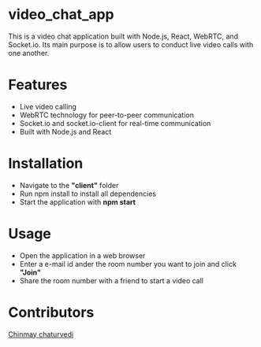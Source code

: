 # video_chat_app
This is a video chat application built with Node.js, React, WebRTC, and Socket.io. Its main purpose is to allow users to conduct live video calls with one another.

# Features
- Live video calling
- WebRTC technology for peer-to-peer communication
- Socket.io and socket.io-client for real-time communication
- Built with Node.js and React

# Installation
- Navigate to the **"client"** folder
- Run npm install to install all dependencies
- Start the application with **npm start**

# Usage
- Open the application in a web browser
- Enter a e-mail id ander the room number you want to join and click **"Join"**
- Share the room number with a friend to start a video call

# Contributors
[Chinmay chaturvedi](www.chinmay-chaturvedi.com)
